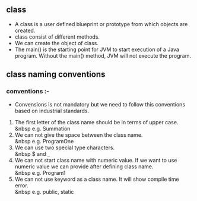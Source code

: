 ## class
* A class is a user defined blueprint or prototype from which objects are created.
* class consist of different methods.
* We can create the object of class.
* The main() is the starting point for JVM to start execution of a Java program. Without the main() method, JVM will not execute the program.

## class naming conventions 
### conventions :-
* Convensions is not mandatory but we need to follow this conventions based on industrial standards.
1) The first letter of the class name should be in terms of upper case.<br>
  &nbsp e.g. Summation <br>
2) We can not give the space between the class name.<br>
  &nbsp e.g. ProgramOne <br>
3) We can use two special type characters.<br>
  &nbsp $ and  _ <br>
4) We can not start class name with numeric value. If we want to use numeric value we can provide after defining class name.<br>
  &nbsp e.g. Program1 <br>
5) We can not use keyword as a class name. It will show compile time error.<br>
  &nbsp e.g. public, static <br> 

   

